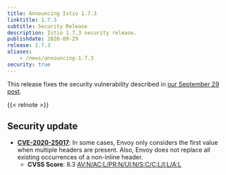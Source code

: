 ```yaml
---
title: Announcing Istio 1.7.3
linktitle: 1.7.3
subtitle: Security Release
description: Istio 1.7.3 security release.
publishdate: 2020-09-29
release: 1.7.3
aliases:
    - /news/announcing-1.7.3
security: true
---
```


This release fixes the security vulnerability described in [our September 29 post](/news/security/istio-security-2020-010).

{{< relnote >}}

## Security update

- __[CVE-2020-25017](https://cve.mitre.org/cgi-bin/cvename.cgi?name=CVE-2020-25017)__:
In some cases, Envoy only considers the first value when multiple headers are present. Also, Envoy does not replace all existing occurrences of a non-inline header.
    - __CVSS Score__: 8.3 [AV:N/AC:L/PR:N/UI:N/S:C/C:L/I:L/A:L](https://nvd.nist.gov/vuln-metrics/cvss/v3-calculator?vector=AV:N/AC:L/PR:N/UI:N/S:C/C:L/I:L/A:L&version=3.1)

